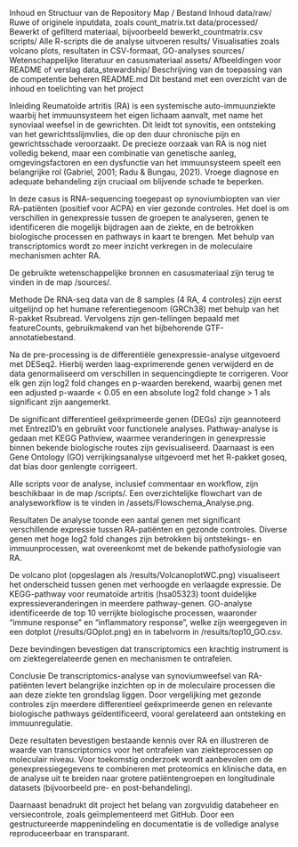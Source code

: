 Inhoud en Structuur van de Repository
Map / Bestand	Inhoud
data/raw/	Ruwe of originele inputdata, zoals count_matrix.txt
data/processed/	Bewerkt of gefilterd materiaal, bijvoorbeeld bewerkt_countmatrix.csv
scripts/	Alle R-scripts die de analyse uitvoeren
results/	Visualisaties zoals volcano plots, resultaten in CSV-formaat, GO-analyses
sources/	Wetenschappelijke literatuur en casusmateriaal
assets/	Afbeeldingen voor README of verslag
data_stewardship/	Beschrijving van de toepassing van de competentie beheren
README.md	Dit bestand met een overzicht van de inhoud en toelichting van het project

Inleiding
Reumatoïde artritis (RA) is een systemische auto-immuunziekte waarbij het immuunsysteem het eigen lichaam aanvalt, met name het synoviaal weefsel in de gewrichten. Dit leidt tot synovitis, een ontsteking van het gewrichtsslijmvlies, die op den duur chronische pijn en gewrichtsschade veroorzaakt. De precieze oorzaak van RA is nog niet volledig bekend, maar een combinatie van genetische aanleg, omgevingsfactoren en een dysfunctie van het immuunsysteem speelt een belangrijke rol (Gabriel, 2001; Radu & Bungau, 2021). Vroege diagnose en adequate behandeling zijn cruciaal om blijvende schade te beperken.

In deze casus is RNA-sequencing toegepast op synoviumbiopten van vier RA-patiënten (positief voor ACPA) en vier gezonde controles. Het doel is om verschillen in genexpressie tussen de groepen te analyseren, genen te identificeren die mogelijk bijdragen aan de ziekte, en de betrokken biologische processen en pathways in kaart te brengen. Met behulp van transcriptomics wordt zo meer inzicht verkregen in de moleculaire mechanismen achter RA.

De gebruikte wetenschappelijke bronnen en casusmateriaal zijn terug te vinden in de map /sources/.

Methode
De RNA-seq data van de 8 samples (4 RA, 4 controles) zijn eerst uitgelijnd op het humane referentiegenoom (GRCh38) met behulp van het R-pakket Rsubread. Vervolgens zijn gen-tellingen bepaald met featureCounts, gebruikmakend van het bijbehorende GTF-annotatiebestand.

Na de pre-processing is de differentiële genexpressie-analyse uitgevoerd met DESeq2. Hierbij werden laag-exprimerende genen verwijderd en de data genormaliseerd om verschillen in sequencingdiepte te corrigeren. Voor elk gen zijn log2 fold changes en p-waarden berekend, waarbij genen met een adjusted p-waarde < 0.05 en een absolute log2 fold change > 1 als significant zijn aangemerkt.

De significant differentieel geëxprimeerde genen (DEGs) zijn geannoteerd met EntrezID’s en gebruikt voor functionele analyses. Pathway-analyse is gedaan met KEGG Pathview, waarmee veranderingen in genexpressie binnen bekende biologische routes zijn gevisualiseerd. Daarnaast is een Gene Ontology (GO) verrijkingsanalyse uitgevoerd met het R-pakket goseq, dat bias door genlengte corrigeert.

Alle scripts voor de analyse, inclusief commentaar en workflow, zijn beschikbaar in de map /scripts/. Een overzichtelijke flowchart van de analyseworkflow is te vinden in /assets/Flowschema_Analyse.png.

Resultaten
De analyse toonde een aantal genen met significant verschillende expressie tussen RA-patiënten en gezonde controles. Diverse genen met hoge log2 fold changes zijn betrokken bij ontstekings- en immuunprocessen, wat overeenkomt met de bekende pathofysiologie van RA.

De volcano plot (opgeslagen als /results/VolcanoplotWC.png) visualiseert het onderscheid tussen genen met verhoogde en verlaagde expressie. De KEGG-pathway voor reumatoïde artritis (hsa05323) toont duidelijke expressieveranderingen in meerdere pathway-genen. GO-analyse identificeerde de top 10 verrijkte biologische processen, waaronder “immune response” en “inflammatory response”, welke zijn weergegeven in een dotplot (/results/GOplot.png) en in tabelvorm in /results/top10_GO.csv.

Deze bevindingen bevestigen dat transcriptomics een krachtig instrument is om ziektegerelateerde genen en mechanismen te ontrafelen.

Conclusie
De transcriptomics-analyse van synoviumweefsel van RA-patiënten levert belangrijke inzichten op in de moleculaire processen die aan deze ziekte ten grondslag liggen. Door vergelijking met gezonde controles zijn meerdere differentieel geëxprimeerde genen en relevante biologische pathways geïdentificeerd, vooral gerelateerd aan ontsteking en immuunregulatie.

Deze resultaten bevestigen bestaande kennis over RA en illustreren de waarde van transcriptomics voor het ontrafelen van ziekteprocessen op moleculair niveau. Voor toekomstig onderzoek wordt aanbevolen om de genexpressiegegevens te combineren met proteomics en klinische data, en de analyse uit te breiden naar grotere patiëntengroepen en longitudinale datasets (bijvoorbeeld pre- en post-behandeling).

Daarnaast benadrukt dit project het belang van zorgvuldig databeheer en versiecontrole, zoals geïmplementeerd met GitHub. Door een gestructureerde mappenindeling en documentatie is de volledige analyse reproduceerbaar en transparant.

